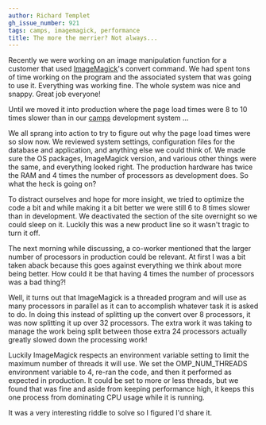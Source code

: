 ```yaml
---
author: Richard Templet
gh_issue_number: 921
tags: camps, imagemagick, performance
title: The more the merrier? Not always...
---
```




Recently we were working on an image manipulation function for a customer that used [ImageMagick](http://www.imagemagick.org/script/index.php)'s convert command. We had spent tons of time working on the program and the associated system that was going to use it. Everything was working fine. The whole system was nice and snappy. Great job everyone!

Until we moved it into production where the page load times were 8 to 10 times slower than in our [camps](http://www.devcamps.org) development system ...

We all sprang into action to try to figure out why the page load times were so slow now. We reviewed system settings, configuration files for the database and application, and anything else we could think of. We made sure the OS packages, ImageMagick version, and various other things were the same, and everything looked right. The production hardware has twice the RAM and 4 times the number of processors as development does. So what the heck is going on?

To distract ourselves and hope for more insight, we tried to optimize the code a bit and while making it a bit better we were still 6 to 8 times slower than in development. We deactivated the section of the site overnight so we could sleep on it. Luckily this was a new product line so it wasn't tragic to turn it off.

The next morning while discussing, a co-worker mentioned that the larger number of processors in production could be relevant. At first I was a bit taken aback because this goes against everything we think about more being better. How could it be that having 4 times the number of processors was a bad thing?!

Well, it turns out that ImageMagick is a threaded program and will use as many processors in parallel as it can to accomplish whatever task it is asked to do. In doing this instead of splitting up the convert over 8 processors, it was now splitting it up over 32 processors. The extra work it was taking to manage the work being split between those extra 24 processors actually greatly slowed down the processing work!

Luckily ImageMagick respects an environment variable setting to limit the maximum number of threads it will use. We set the OMP_NUM_THREADS environment variable to 4, re-ran the code, and then it performed as expected in production. It could be set to more or less threads, but we found that was fine and aside from keeping performance high, it keeps this one process from dominating CPU usage while it is running.

It was a very interesting riddle to solve so I figured I'd share it.


